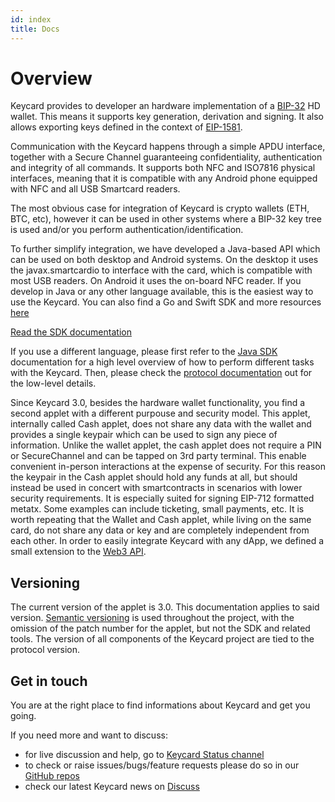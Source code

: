 ```yaml
---
id: index
title: Docs
---
```


# Overview

Keycard provides to developer an hardware implementation of a [BIP-32](https://github.com/bitcoin/bips/blob/master/bip-0032.mediawiki) HD wallet. This means it supports key generation, derivation and signing. It also allows exporting keys defined in the context of [EIP-1581](https://eips.ethereum.org/EIPS/eip-1581).

Communication with the Keycard happens through a simple APDU interface, together with a Secure Channel guaranteeing confidentiality, authentication and integrity of all commands. It supports both NFC and ISO7816 physical interfaces, meaning that it is compatible with any Android phone equipped with NFC and all USB Smartcard readers.

The most obvious case for integration of Keycard is crypto wallets (ETH, BTC, etc), however it can be used in other systems where a BIP-32 key tree is used and/or you perform authentication/identification.

To further simplify integration, we have developed a Java-based API which can be used on both desktop and Android systems. On the desktop it uses the javax.smartcardio to interface with the card, which is compatible with most USB readers. On Android it uses the on-board NFC reader. If you develop in Java or any other language available, this is the easiest way to use the Keycard. You can also find a Go and Swift SDK and more resources [here](resources.html)

[Read the SDK documentation](sdk/installation.html)

If you use a different language, please first refer to the [Java SDK](sdk/installation.html) documentation for a high level overview of how to perform different tasks with the Keycard. Then, please check the [protocol documentation](apdu.html) out for the low-level details.

Since Keycard 3.0, besides the hardware wallet functionality, you find a second applet with a different purpouse and security model. This applet, internally called Cash applet, does not share any data with the wallet and provides a single keypair which can be used to sign any piece of information. Unlike the wallet applet, the cash applet does not require a PIN or SecureChannel and can be tapped on 3rd party terminal. This enable convenient in-person interactions at the expense of security. For this reason the keypair in the Cash applet should hold any funds at all, but should instead be used in concert with smartcontracts in scenarios with lower security requirements. It is especially suited for signing EIP-712 formatted metatx. Some examples can include ticketing, small payments, etc. It is worth repeating that the Wallet and Cash applet, while living on the same card, do not share any data or key and are completely independent from each other. In order to easily integrate Keycard with any dApp, we defined a small extension to the [Web3 API](web3.html).

## Versioning

The current version of the applet is 3.0. This documentation applies to said version. [Semantic versioning](https://semver.org) is used throughout the project, with the omission of the patch number for the applet, but not the SDK and related tools. The version of all components of the Keycard project are tied to the protocol version.

## Get in touch

You are at the right place to find informations about Keycard and get you going.

If you need more and want to discuss:
- for live discussion and help, go to [Keycard Status channel](https://join.status.im/chat/public/status-keycard)
- to check or raise issues/bugs/feature requests please do so in our [GitHub repos](https://status.im/keycard_api/resources.html)
- check our latest Keycard news on [Discuss](https://discuss.status.im/c/keycard)
